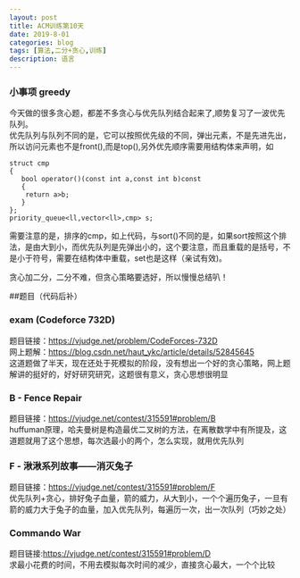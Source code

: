 ```yaml
---
layout: post
title: ACM训练第10天
date: 2019-8-01
categories: blog
tags: [算法,二分+贪心,训练]
description: 语言
---
```


### 小事项 greedy
今天做的很多贪心题，都差不多贪心与优先队列结合起来了,顺势复习了一波优先队列。<br/>
优先队列与队列不同的是，它可以按照优先级的不同，弹出元素，不是先进先出，所以访问元素也不是front(),而是top(),另外优先顺序需要用结构体来声明，如 <br/>

    struct cmp
    {
       bool operator()(const int a,const int b)const 
       {
       	return a>b;
       }
    };
    priority_queue<ll,vector<ll>,cmp> s;

需要注意的是，排序的cmp，如上代码，与sort()不同的是，如果sort按照这个排法，是由大到小，而优先队列是先弹出小的，这个要注意，而且重载的是括号，不是小于符号，需要在结构体中重载，set也是这样（亲试有效)。<br/>

贪心加二分，二分不难，但贪心策略要选好，所以慢慢总结叭！<br/>


##题目（代码后补）

### exam (Codeforce 732D)
题目链接：<https://vjudge.net/problem/CodeForces-732D><br/>
网上题解：<https://blog.csdn.net/haut_ykc/article/details/52845645><br/>
这道题做了半天，现在还处于死模拟的阶段，没有想出一个好的贪心策略，网上题解讲的挺好的，好好研究研究，这题很有意义，贪心思想很明显<br/>

### B - Fence Repair 
题目链接：<https://vjudge.net/contest/315591#problem/B><br/>
huffuman原理，哈夫曼树是构造最优二叉树的方法，在离散数学中有所提及，这道题就用了这个思想，每次选最小的两个，怎么实现，就用优先队列<br/>

### F - 湫湫系列故事——消灭兔子 
题目链接：<https://vjudge.net/contest/315591#problem/F><br/>
优先队列+贪心，排好兔子血量，箭的威力，从大到小，一个个遍历兔子，一旦有箭的威力大于兔子的血量，加入优先队列，每遍历一次，出一次队列（巧妙之处）<br/>

### Commando War
题目链接:<https://vjudge.net/contest/315591#problem/D><br/>
求最小花费的时间，不用去模拟每次时间的减少，直接贪心最大，一个个比较<br/>






